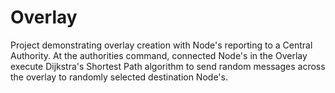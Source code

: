 # Overlay
Project demonstrating overlay creation with Node's reporting to a Central Authority. At the authorities command, connected Node's in the Overlay execute Dijkstra's Shortest Path algorithm to send random messages across the overlay to randomly selected destination Node's. 
